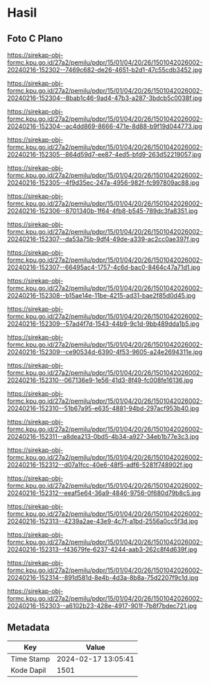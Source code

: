# Hasil

## Foto C Plano

https://sirekap-obj-formc.kpu.go.id/27a2/pemilu/pdpr/15/01/04/20/26/1501042026002-20240216-152302--7469c682-de26-4651-b2d1-47c55cdb3452.jpg

https://sirekap-obj-formc.kpu.go.id/27a2/pemilu/pdpr/15/01/04/20/26/1501042026002-20240216-152304--8bab1c46-9ad4-47b3-a287-3bdcb5c0038f.jpg

https://sirekap-obj-formc.kpu.go.id/27a2/pemilu/pdpr/15/01/04/20/26/1501042026002-20240216-152304--ac4dd869-8666-471e-8d88-b9f19d044773.jpg

https://sirekap-obj-formc.kpu.go.id/27a2/pemilu/pdpr/15/01/04/20/26/1501042026002-20240216-152305--864d59d7-ee87-4ed5-bfd9-263d52219057.jpg

https://sirekap-obj-formc.kpu.go.id/27a2/pemilu/pdpr/15/01/04/20/26/1501042026002-20240216-152305--4f9d35ec-247a-4956-982f-fc997809ac88.jpg

https://sirekap-obj-formc.kpu.go.id/27a2/pemilu/pdpr/15/01/04/20/26/1501042026002-20240216-152306--8701340b-1f64-4fb8-b545-789dc3fa8351.jpg

https://sirekap-obj-formc.kpu.go.id/27a2/pemilu/pdpr/15/01/04/20/26/1501042026002-20240216-152307--da53a75b-9df4-49de-a339-ac2cc0ae397f.jpg

https://sirekap-obj-formc.kpu.go.id/27a2/pemilu/pdpr/15/01/04/20/26/1501042026002-20240216-152307--66495ac4-1757-4c6d-bac0-8464c47a71d1.jpg

https://sirekap-obj-formc.kpu.go.id/27a2/pemilu/pdpr/15/01/04/20/26/1501042026002-20240216-152308--b15ae14e-11be-4215-ad31-bae2f85d0d45.jpg

https://sirekap-obj-formc.kpu.go.id/27a2/pemilu/pdpr/15/01/04/20/26/1501042026002-20240216-152309--57ad4f7d-1543-44b9-9c1d-9bb489dda1b5.jpg

https://sirekap-obj-formc.kpu.go.id/27a2/pemilu/pdpr/15/01/04/20/26/1501042026002-20240216-152309--ce90534d-6390-4f53-9605-a24e2694311e.jpg

https://sirekap-obj-formc.kpu.go.id/27a2/pemilu/pdpr/15/01/04/20/26/1501042026002-20240216-152310--067136e9-1e56-41d3-8f49-fc008fe16136.jpg

https://sirekap-obj-formc.kpu.go.id/27a2/pemilu/pdpr/15/01/04/20/26/1501042026002-20240216-152310--51b67a95-e635-4881-94bd-297acf953b40.jpg

https://sirekap-obj-formc.kpu.go.id/27a2/pemilu/pdpr/15/01/04/20/26/1501042026002-20240216-152311--a8dea213-0bd5-4b34-a927-34eb1b77e3c3.jpg

https://sirekap-obj-formc.kpu.go.id/27a2/pemilu/pdpr/15/01/04/20/26/1501042026002-20240216-152312--d07a1fcc-40e6-48f5-adf6-5281f748902f.jpg

https://sirekap-obj-formc.kpu.go.id/27a2/pemilu/pdpr/15/01/04/20/26/1501042026002-20240216-152312--eeaf5e64-36a9-4846-9756-0f680d79b8c5.jpg

https://sirekap-obj-formc.kpu.go.id/27a2/pemilu/pdpr/15/01/04/20/26/1501042026002-20240216-152313--4239a2ae-43e9-4c7f-a1bd-2556a0cc5f3d.jpg

https://sirekap-obj-formc.kpu.go.id/27a2/pemilu/pdpr/15/01/04/20/26/1501042026002-20240216-152313--f43679fe-6237-4244-aab3-262c8f4d639f.jpg

https://sirekap-obj-formc.kpu.go.id/27a2/pemilu/pdpr/15/01/04/20/26/1501042026002-20240216-152314--891d581d-8e4b-4d3a-8b8a-75d2207f9c1d.jpg

https://sirekap-obj-formc.kpu.go.id/27a2/pemilu/pdpr/15/01/04/20/26/1501042026002-20240216-152303--a6102b23-428e-4917-901f-7b8f7bdec721.jpg


## Metadata

| Key        | Value               |
| ---------- | ------------------- |
| Time Stamp | 2024-02-17 13:05:41 |
| Kode Dapil | 1501                |



